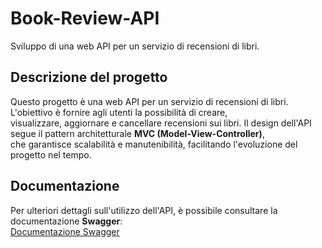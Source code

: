 # Book-Review-API
Sviluppo di una web API per un servizio di recensioni di libri.

## Descrizione del progetto
Questo progetto è una web API per un servizio di recensioni di libri. L'obiettivo è fornire agli utenti la possibilità di creare,  
visualizzare, aggiornare e cancellare recensioni sui libri. Il design dell'API segue il pattern architetturale **MVC (Model-View-Controller)**,  
che garantisce scalabilità e manutenibilità, facilitando l'evoluzione del progetto nel tempo.  

## Documentazione
Per ulteriori dettagli sull'utilizzo dell'API, è possibile consultare la documentazione **Swagger**:  
[Documentazione Swagger](http://localhost/book-review-api/swagger-ui/dist/index.html)

